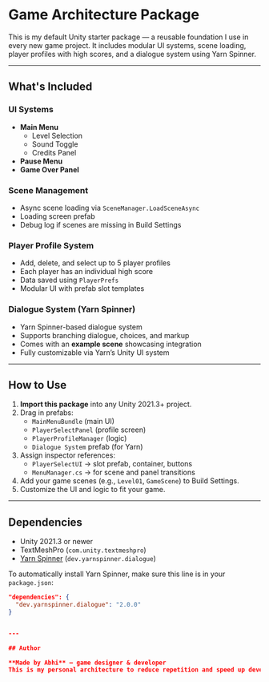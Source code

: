 # Game Architecture Package

This is my default Unity starter package — a reusable foundation I use in every new game project. It includes modular UI systems, scene loading, player profiles with high scores, and a dialogue system using Yarn Spinner.

---

## What's Included

### UI Systems

- **Main Menu**  
  - Level Selection  
  - Sound Toggle  
  - Credits Panel  
- **Pause Menu**
- **Game Over Panel**

### Scene Management

- Async scene loading via `SceneManager.LoadSceneAsync`
- Loading screen prefab
- Debug log if scenes are missing in Build Settings

### Player Profile System

- Add, delete, and select up to 5 player profiles
- Each player has an individual high score
- Data saved using `PlayerPrefs`
- Modular UI with prefab slot templates

### Dialogue System (Yarn Spinner)

- Yarn Spinner-based dialogue system
- Supports branching dialogue, choices, and markup
- Comes with an **example scene** showcasing integration
- Fully customizable via Yarn’s Unity UI system

---

## How to Use

1. **Import this package** into any Unity 2021.3+ project.
2. Drag in prefabs:
   - `MainMenuBundle` (main UI)
   - `PlayerSelectPanel` (profile screen)
   - `PlayerProfileManager` (logic)
   - `Dialogue System` prefab (for Yarn)
3. Assign inspector references:
   - `PlayerSelectUI` → slot prefab, container, buttons
   - `MenuManager.cs` → for scene and panel transitions
4. Add your game scenes (e.g., `Level01`, `GameScene`) to Build Settings.
5. Customize the UI and logic to fit your game.

---

## Dependencies

- Unity 2021.3 or newer
- TextMeshPro (`com.unity.textmeshpro`)
- [Yarn Spinner](https://yarnspinner.dev) (`dev.yarnspinner.dialogue`)

To automatically install Yarn Spinner, make sure this line is in your `package.json`:

```json
"dependencies": {
  "dev.yarnspinner.dialogue": "2.0.0"
}


---

## Author

**Made by Abhi** — game designer & developer  
This is my personal architecture to reduce repetition and speed up development in game jams, prototypes, and full games.

